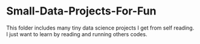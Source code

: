 # Small-Data-Projects-For-Fun

This folder includes many tiny data science projects I get from self reading. I just want to learn by reading and running others codes.
